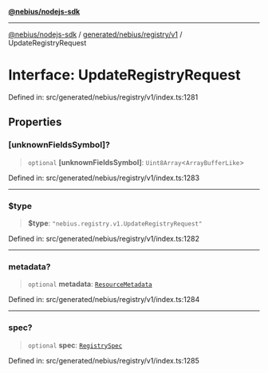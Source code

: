 [**@nebius/nodejs-sdk**](../../../../../README.md)

***

[@nebius/nodejs-sdk](../../../../../README.md) / [generated/nebius/registry/v1](../README.md) / UpdateRegistryRequest

# Interface: UpdateRegistryRequest

Defined in: src/generated/nebius/registry/v1/index.ts:1281

## Properties

### \[unknownFieldsSymbol\]?

> `optional` **\[unknownFieldsSymbol\]**: `Uint8Array`\<`ArrayBufferLike`\>

Defined in: src/generated/nebius/registry/v1/index.ts:1283

***

### $type

> **$type**: `"nebius.registry.v1.UpdateRegistryRequest"`

Defined in: src/generated/nebius/registry/v1/index.ts:1282

***

### metadata?

> `optional` **metadata**: [`ResourceMetadata`](../../../common/v1/interfaces/ResourceMetadata.md)

Defined in: src/generated/nebius/registry/v1/index.ts:1284

***

### spec?

> `optional` **spec**: [`RegistrySpec`](RegistrySpec.md)

Defined in: src/generated/nebius/registry/v1/index.ts:1285
